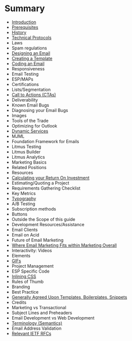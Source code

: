 # Summary

* [Introduction](README.md)
* [Prerequisites](prerequisites.md)
* [History](chapter1.md)
* [Technical Protocols](protocols.md)
* Laws
* Spam regulations
* [Designing an Email](designing-an-email.md)
* [Creating a Template](creating-a-template.md)
* [Coding an Email](coding-an-email.md)
* Responsiveness
* Email Testing
* ESP\/MAPs
* Certifications
* Lists\/Segmentation
* [Call to Actions \(CTAs\)](call-to-actions.md)
* Deliverability
* Known Email Bugs
* Diagnosing your Email Bugs
* Images
* Tools of the Trade
* Optimizing for Outlook
* [Dynamic Services](dynamic-services.md)
* MJML
* Foundation Framework for Emails
* Litmus Testing
* Litmus Builder
* Litmus Analytics
* Marketing Basics
* Related Positions
* Resources
* [Calculating your Return On Investment](calculating-roi.md)
* Estimating\/Quoting a Project
* Requirements Gathering Checklist
* Key Metrics
* [Typography](typography.md)
* A\/B Testing
* Subscription methods
* Buttons
* Outside the Scope of this guide
* Development Resources\/Assistance
* Email Clients
* Email on Acid
* Future of Email Marketing
* [Where Email Marketing Fits within Marketing Overall](where-email-marketing-fits-within-marketing-overall.md)
* Interactivity: Videos
* Elements
* [GIFs](interactivity-gifs.md)
* Project Management
* ESP Specific Code
* [Inlining CSS](inlining-css.md)
* Rules of Thumb
* Branding
* Best Practice
* [Generally Agreed Upon Templates, Boilerplates, Snippets](generally-agreed-upon-templates-boilerplates-snippets.md)
* Credits
* Marketing vs Transactional
* Subject Lines and Preheaders
* Email Development vs Web Development
* [Terminology \(Semantics\)](terminology-semantics.md)
* Email Address Validation
* [Relevant IETF RFCs](relevant-ietf-rfcs.md)

